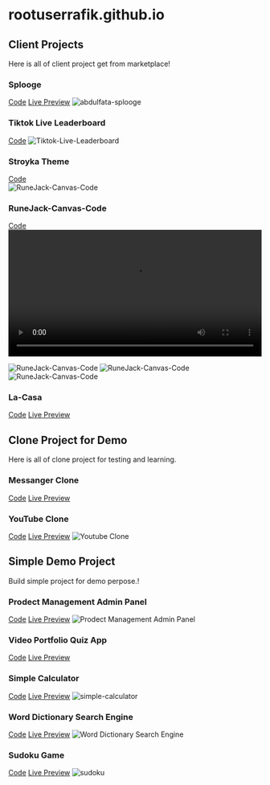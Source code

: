 # rootuserrafik.github.io

## Client Projects
Here is all of client project get from marketplace!
### Splooge
[Code](https://github.com/rootuserrafik/abdulfata-splooge) [Live Preview](https://nft-splooge-cln.netlify.app/)
<img src="https://blogger.googleusercontent.com/img/b/R29vZ2xl/AVvXsEhLd978jOSXsX4wKr5V69p4ibVNISM-Ap0rq1PvoxvmUKvlJuNFaUFyXx3kVJmjNKYnT640yBzN7cudtQ3wyUAh9Vh2jrFm5S5LZhqB4wpdJnDR2RKiG130J5a6_yNau-dfRDraCPSNzINaEuKoW3xbmc-dFhpkGeKTIfXHwjJM4DTPIejC9CMnOuCxJw/s16000/nft-splooge.png" alt="abdulfata-splooge">

### Tiktok Live Leaderboard
[Code](https://github.com/rootuserrafik/04.-jean_dst-Tiktok-Live-Leaderboard)
<img src="https://blogger.googleusercontent.com/img/b/R29vZ2xl/AVvXsEhOPU-xrMrcj2_S3I74W0EAsRIJDQ4i4-Pp_GTR4QKkhPWtqav8iHZAkzS_WMJya4Sse13l56cqrXjvhqRzpZSITtiKy8E-TuqYD8Wi_D9AMsmFTvi9MhsCEF_-JhBk4bCM0qc_0mwYN2CIGdv_tUidmEORpICXZ2KOUdNUUatikFwiCQf8TUpsXg5Ltw/s16000/scrinshort.png" alt="Tiktok-Live-Leaderboard">

### Stroyka Theme
[Code](https://github.com/rootuserrafik/04.-jean_dst-Tiktok-Live-Leaderboard) <br>
<img src="https://blogger.googleusercontent.com/img/b/R29vZ2xl/AVvXsEgF2rv4mR3AbCLdlGYTYJeQWkcKN5jIG9YZbWb3D9zYrFxqfhO-UPMGwwC6gSM1eY67j7RXG8J9rh7TmfavnCS_vTdpAH_NJoA2kH-5CrNhQWwwFnIHBBD9g0_jzKPq7eEUOeXEV1NP-PLbRJgkgy7ZtAVC8jR-xooNHADOrKMzlkADrwzrl3dYljvMRg/s16000/ezgif.com-gif-maker.gif" alt="RuneJack-Canvas-Code">

### RuneJack-Canvas-Code
[Code](https://github.com/rootuserrafik/02-molto7-RuneJack-Canvas-Code)
<video  width="100%" height="auto" controls>
<source src="https://fiverr-res.cloudinary.com/video/upload/t_fiverr_hd/dqp7tsfwzovcwoa1uras" type="video/mp4">
</video>

<div>
    <img src="https://blogger.googleusercontent.com/img/b/R29vZ2xl/AVvXsEiff4kkVPQydypEyhH_B53_8yRhXjnzobeTIYKrNrW17jAqoxkgcRovmBb1vWiTOZvfDPD-uncqH9Jefmw9MaRXGXobUrtHZv8Y9dGvtWUBOHufJmYFvhjCH-S1b-LOMbOWniQA_Am4MrwKrAzCr9EFqfwnBTHM7clACdkYnxOJPwaeDdo5U3KNsOIBNw/w265-h400/wheel.png" alt="RuneJack-Canvas-Code">
    <img src="https://blogger.googleusercontent.com/img/b/R29vZ2xl/AVvXsEieqJv2WA9LwGP8x9rcokClyEjUOzsaTVJewlYzA_1MNg7s7JRMU9LdY5eMNhta9J7fWUK0mnO-o84zACY5losYYxqlTb0RAgTaQ0_lF0P3W01-NHzg6fxFWGIEoPx2JY5DEGpZ2GK2pE2ZYStukk0IS7dhHcB39fFvfEXYIe0bwwkRkhD934lPRlVoDg/w273-h400/flowerpoker.png" alt="RuneJack-Canvas-Code">
    <img src="https://blogger.googleusercontent.com/img/b/R29vZ2xl/AVvXsEivrRtrRNf2rJaDDLtG7ntwvpd7OTfSGwDjl-4ATVfcERGOy2CWV8vci2ZG5Nxanqb63N_kJVev_EosNZhK8QHlG9cguzaX7Sx4KQxDRjOhRFi8MonuI-ZiXAdYzszL6PfKPFdQGLpMTQEmesb0N0sjf3JYXU23Pq_FqOJkeoYoTPTrhlDJWwwLPWXLTQ/w301-h400/flowergame.png" alt="RuneJack-Canvas-Code">
</div>

### La-Casa
[Code](https://github.com/rootuserrafik/La-Casa-Project) [Live Preview](#LiveDemo)
<img src="" alt="">


## Clone Project for Demo
Here is all of clone project for testing and learning.

### Messanger Clone
[Code](https://github.com/rootuserrafik/messenger-clone) [Live Preview](https://messenger-clone-app-for-demo.netlify.app/)

### YouTube Clone
[Code](https://github.com/rootuserrafik/youtube-clone) [Live Preview](https://youtube-clone-app-for-demo.netlify.app/)
<img src="https://blogger.googleusercontent.com/img/b/R29vZ2xl/AVvXsEjfyGds5on-0FVB9R-AwIUMmMWDCVqNlIO7-ZfoX1AjXGIadZM6tvfxrdub6OfeIWupSDRJsd6ibRfnVsnZi5XShnxfc7QiuvBxXmcYkab_aAAiUpubcpLaf_MSCnup4rU1cNhn9nGziRA-pNJsz4TnoKP4eeDobTOPLn5UoQHmWgaWCs5dNy47v_AehQ/s16000/youtube-clone.png" alt="Youtube Clone">


## Simple Demo Project
Build simple project for demo perpose.!

### Prodect Management Admin Panel
[Code](https://github.com/rootuserrafik/react-task) [Live Preview](https://product-admin-management.netlify.app/)
<img src="https://blogger.googleusercontent.com/img/b/R29vZ2xl/AVvXsEh_k5_MLgyK2VYgnOoYG0KseNqInAh1vS10Lwrc7OzX0X2TtfAHzi4mcvsSWwyqkeLtRrD-2pQxYNtC02WeaLMNDmxPSyLsGAk9EBa3c1MpQm7gf82j1_o1CbraEyBalu_JWQbqKfLad-urZs7yP01bK1I-jQAzg8MbPpt0bo11mSdS7NziGHlAoec4Hw/s16000/product-admin-management.png" alt="Prodect Management Admin Panel">


### Video Portfolio Quiz App
[Code](https://github.com/rootuserrafik/Video-Portfolio) [Live Preview](#LiveDemo)
<img src="" alt="">

### Simple Calculator
[Code](https://github.com/rootuserrafik/demo-simple-calculator) [Live Preview](https://demo-simple-calculator.netlify.app/)
<img src="https://blogger.googleusercontent.com/img/b/R29vZ2xl/AVvXsEhD2TZl-ZlKPwSreWq85ziaLargmS6T9sDa7kAUbbqL18lesHudUt77hZGUEC-myy-sX__2dzuebtFGrQBxRGcfYy3majYHWeBKt2K2t4YrCIZp3tG_5IOg54d5UEJEhmsIOV2oIHgIjYVkOVxEGAJPmapzzaLA-tpHp_m0yCY56R7e2jFlxkA5BozMMA/s16000/simple-calculator.png" alt="simple-calculator">

### Word Dictionary Search Engine
[Code](https://github.com/rootuserrafik/Word-dictionary-Search-engine) [Live Preview](https://word-dictionary-search-engine.netlify.app/)
<img src="https://blogger.googleusercontent.com/img/b/R29vZ2xl/AVvXsEgqWMjJujJNyBLimxSICUDRS5btYxJ9PWTe9-vumEyZhN7Tc3LNBXxZQscWIfnATFEWlurjB4PgfX50VVyjvqusRpJVElFVd5nYJIc5wKSAbcQhEwO8ThSLbF2-oAsL0S_R54GkriX8aI66HcjQHs7xIQF6NL41TSScdsAoQ_AEEzE6h28WmJwCSKz3Xg/s16000/Word-dictionary-Search-engine.png" alt="Word Dictionary Search Engine">


### Sudoku Game
[Code](https://github.com/rootuserrafik/Futoshiki-Game-jayjay2953) [Live Preview](https://sudoku-game-for-demo.netlify.app/)
<img src="https://blogger.googleusercontent.com/img/b/R29vZ2xl/AVvXsEhwGnOETmqPuF_cozXEgF5ao4pnFwuc1m6PENRghU7EqGg3lUNSHDY3s4aRJ4FtVlAHxvzCX9ifHBE9NlkzTTcOs7027LSwYSSY60CrqrXroAgh-NbDL9diPcQwA47NR0jowyGWaEuwYyIn1INlLIec_v04y8-IOBCawxzh9y1nPhwuifSP7JVgIqxTRw/s16000/sudoku-game.png" alt="sudoku">
